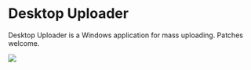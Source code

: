 Desktop Uploader
===============

Desktop Uploader is a Windows application for mass uploading.
Patches welcome.

<img src="http://desktopupload.com/github/info.jpg" border="0">
